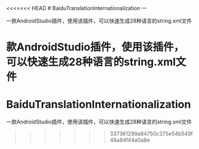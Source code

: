 <<<<<<< HEAD
﻿# BaiduTranslationInternationalization
一

一款AndroidStudio插件，使用该插件，可以快速生成28种语言的string.xml文件

款AndroidStudio插件，使用该插件，可以快速生成28种语言的string.xml文件
=======
# BaiduTranslationInternationalization
一款AndroidStudio插件，使用该插件，可以快速生成28种语言的string.xml文件
>>>>>>> 337361299a84750c375e54b549f48a84f44a0a8e
